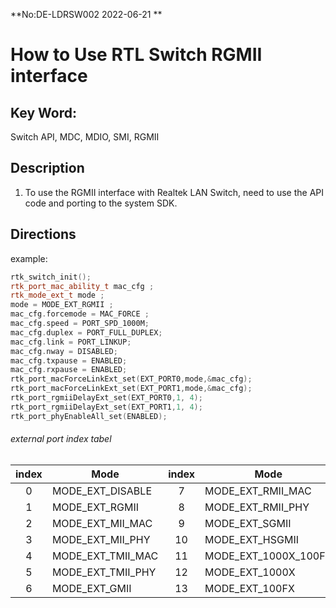 **No:DE-LDRSW002 2022-06-21 **
# How to Use RTL Switch RGMII interface
## Key Word:
Switch API, MDC, MDIO, SMI, RGMII
## Description

1. To use the RGMII interface with Realtek LAN Switch, need to use the
API code and porting to the system SDK.

## Directions
example:
```cpp
rtk_switch_init();
rtk_port_mac_ability_t mac_cfg ;
rtk_mode_ext_t mode ;
mode = MODE_EXT_RGMII ;
mac_cfg.forcemode = MAC_FORCE ;
mac_cfg.speed = PORT_SPD_1000M;
mac_cfg.duplex = PORT_FULL_DUPLEX;
mac_cfg.link = PORT_LINKUP;
mac_cfg.nway = DISABLED;
mac_cfg.txpause = ENABLED;
mac_cfg.rxpause = ENABLED;
rtk_port_macForceLinkExt_set(EXT_PORT0,mode,&mac_cfg);
rtk_port_macForceLinkExt_set(EXT_PORT1,mode,&mac_cfg);
rtk_port_rgmiiDelayExt_set(EXT_PORT0,1, 4);
rtk_port_rgmiiDelayExt_set(EXT_PORT1,1, 4);
rtk_port_phyEnableAll_set(ENABLED);
```

###### external port index tabel
| index  | Mode  | index  | Mode |
|:--:| ------------------ |:---:| -------------------- |
| 0  | MODE_EXT_DISABLE   |  7  | MODE_EXT_RMII_MAC    |
| 1  | MODE_EXT_RGMII     |  8  | MODE_EXT_RMII_PHY    |
| 2  | MODE_EXT_MII_MAC   |  9  | MODE_EXT_SGMII       |
| 3  | MODE_EXT_MII_PHY   | 10  | MODE_EXT_HSGMII      |
| 4  | MODE_EXT_TMII_MAC  | 11  | MODE_EXT_1000X_100FX |
| 5  | MODE_EXT_TMII_PHY  | 12  | MODE_EXT_1000X       |
| 6  | MODE_EXT_GMII      | 13  | MODE_EXT_100FX       |


